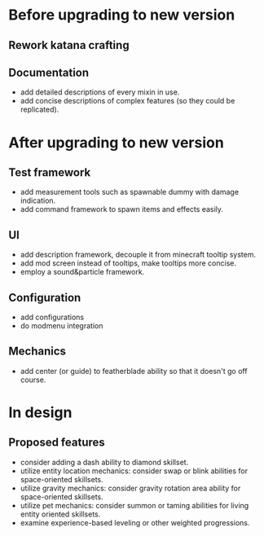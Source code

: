 # Before upgrading to new version

## Rework katana crafting

## Documentation

- add detailed descriptions of every mixin in use.
- add concise descriptions of complex features (so they could be replicated).

# After upgrading to new version

## Test framework

- add measurement tools such as spawnable dummy with damage indication.
- add command framework to spawn items and effects easily.

## UI

- add  description framework, decouple it from minecraft tooltip system.
- add mod screen instead of tooltips, make tooltips more concise.
- employ a sound&particle framework.

## Configuration

- add configurations
- do modmenu integration

## Mechanics

- add center (or guide) to featherblade ability so that it doesn't go off course.

# In design

## Proposed features

- consider adding a dash ability to diamond skillset.
- utilize entity location mechanics: consider swap or blink abilities for space-oriented skillsets.
- utilize gravity mechanics: consider gravity rotation area ability for space-oriented skillsets.
- utilize pet mechanics: consider summon or taming abilities for living entity oriented skillsets.
- examine experience-based leveling or other weighted progressions.
